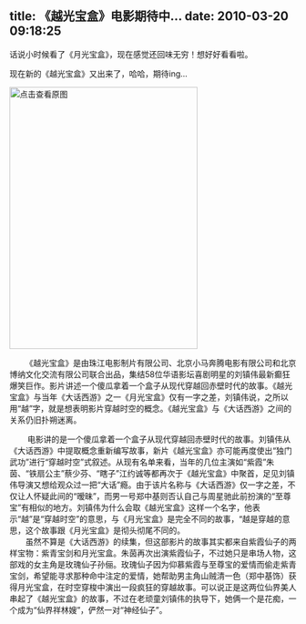 title: 《越光宝盒》电影期待中...
date: 2010-03-20 09:18:25
---

<p>
	话说小时候看了《月光宝盒》，现在感觉还回味无穷！想好好看看啦。</p>
<p>
	现在新的《越光宝盒》又出来了，哈哈，期待ing...</p>
<p>
	<a href="width/upload/201003/ec2359cc40a80b00edafc491a7246b1b-20100319202420.jpg" id="file:" target="_blank"><img border="0" height="460" src="width/upload/201003/ec2359cc40a80b00edafc491a7246b1b-20100319202420.jpg" title="点击查看原图" width="330" /></a></p>
<p>
	&nbsp;&nbsp;&nbsp;&nbsp;&nbsp;&nbsp; 《越光宝盒》是由珠江电影制片有限公司、北京小马奔腾电影有限公司和北京博纳文化交流有限公司联合出品，集结58位华语影坛喜剧明星的刘镇伟最新癫狂爆笑巨作。影片讲述一个傻瓜拿着一个盒子从现代穿越回赤壁时代的故事。《越光宝盒》与当年《大话西游》之一《月光宝盒》仅有一字之差，刘镇伟说，之所以用&ldquo;越&rdquo;字，就是想表明影片穿越时空的概念。《越光宝盒》与《大话西游》之间的关系仍旧扑朔迷离。</p>
<p>
	&nbsp;&nbsp;&nbsp;&nbsp;&nbsp;&nbsp;&nbsp; 电影讲的是一个傻瓜拿着一个盒子从现代穿越回赤壁时代的故事。刘镇伟从《大话西游》中提取概念重新编写故事，新片《越光宝盒》亦可能再度使出&ldquo;独门武功&rdquo;进行&ldquo;穿越时空&rdquo;式叙述。从现有名单来看，当年的几位主演如&ldquo;紫霞&rdquo;朱茵、&ldquo;铁扇公主&rdquo;蔡少芬、&ldquo;瞎子&rdquo;江约诚等都再次于《越光宝盒》中聚首，足见刘镇伟导演又想给观众过一把&ldquo;大话&rdquo;瘾。由于该片名称与《大话西游》仅一字之差，不仅让人怀疑此间的&ldquo;暧昧&rdquo;，而男一号郑中基则否认自己与周星驰此前扮演的&ldquo;至尊宝&rdquo;有相似的地方。刘镇伟为什么会取《越光宝盒》这样一个名字，他表示&ldquo;越&rdquo;是&ldquo;穿越时空&rdquo;的意思，与《月光宝盒》是完全不同的故事，&ldquo;越是穿越的意思，这个故事跟《月光宝盒》是彻头彻尾不同的。<br />
	　　虽然不算是《大话西游》的续集，但这部影片的故事其实都来自紫霞仙子的两样宝物：紫青宝剑和月光宝盒。朱茵再次出演紫霞仙子，不过她只是串场人物，这部戏的女主角是玫瑰仙子孙俪。玫瑰仙子因为仰慕紫霞与至尊宝的爱情而偷走紫青宝剑，希望能寻求那种命中注定的爱情，她帮助男主角山贼清一色（郑中基饰）获得月光宝盒，在时空穿梭中演出一段疯狂的穿越故事。可以说正是这两位仙界美人串起了《越光宝盒》的故事，不过在老顽童刘镇伟的执导下，她俩一个是花痴，一个成为&ldquo;仙界祥林嫂&rdquo;，俨然一对&ldquo;神经仙子&rdquo;。</p>